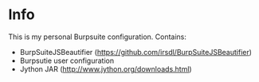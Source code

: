 # Info

This is my personal Burpsuite configuration.
Contains:
- BurpSuiteJSBeautifier (https://github.com/irsdl/BurpSuiteJSBeautifier)
- Burpsutie user configuration
- Jython JAR (http://www.jython.org/downloads.html)
